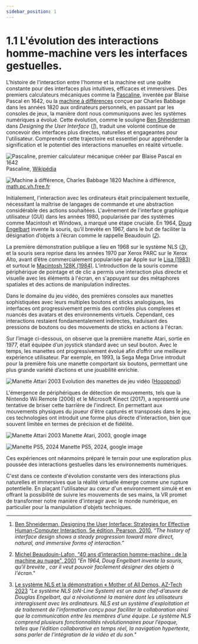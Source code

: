 ```yaml
---
sidebar_position: 1
---
```


# 1.1 L'évolution des interactions homme-machine vers les interfaces gestuelles.

L'histoire de l'interaction entre l'homme et la machine est une quête constante pour des interfaces plus intuitives, efficaces et immersives. Des premiers calculateurs mécaniques comme la [Pascaline](https://aconit.inria.fr/omeka/exhibits/show/histoire-machines/prehistoire/pascaline.html), inventée par Blaise Pascal en 1642, ou la [machine à différences](http://math.pc.vh.free.fr/divers/machines/babbage.htm) conçue par Charles Babbage dans les années 1820 aux ordinateurs personnels, en passant par les consoles de jeux, la manière dont nous communiquons avec les systèmes numériques a évolué.
Cette évolution, comme le souligne [Ben Shneiderman](https://itif.org/person/ben-shneiderman/) dans _Designing the User Interface_ (*[1](http://seu1.org/files/level5/IT201/Book%20-%20Ben%20Shneiderman-Designing%20the%20User%20Interface-4th%20Edition.pdf)*), traduit une volonté continue de concevoir des interfaces plus directes, naturelles et engageantes pour l'utilisateur. Comprendre cette trajectoire est essentiel pour appréhender la signification et le potentiel des interactions manuelles en réalité virtuelle.

![Pascaline, premier calculateur mécanique crééer par Blaise Pascal en 1642](./pascaline.jpg) Pascaline, [Wikipédia](https://mvtgesteiximaker.netlify.app/)

![Machine à différence, Charles Babbage 1820 ](./machinediff.png) Machine à différence, [math.pc.vh.free.fr](http://math.pc.vh.free.fr/divers/machines/babbage.htm)



Initialement, l'interaction avec les ordinateurs était principalement textuelle, nécessitant la maîtrise de langages de commande et une abstraction considérable des actions souhaitées. L'avènement de l'interface graphique utilisateur (GUI) dans les années 1980, popularisée par des systèmes comme Macintosh et Windows, a marqué une étape cruciale.
En 1964, [Doug Engelbart](https://interstices.info/douglas-engelbart-inventeur-et-visionnaire/) invente la souris, qu’il brevète en 1967, dans le but de faciliter la désignation d’objets à l’écran comme le rappelle Beaudouin (*[2](https://www.lri.fr/~mbl/ASTI2001/40ansIHM-papier.pdf)*). 

La première démonstration publique a lieu en 1968 sur le système NLS (*[3](https://captaintech.fr/douglas-engelbart-revolution-informatique/)*), et la souris sera reprise dans les années 1970 par Xerox PARC sur le Xerox Alto, avant d’être commercialement popularisée par Apple sur le [Lisa (1983)](https://www.aventure-apple.com/lisa/) et surtout le [Macintosh 128K (1984)](https://edu-html.ac-versailles.fr/lyc-rabelais-meudon/CarolineMarionMachines/MacIntosh.html).
L’introduction de la souris comme périphérique de pointage et de clic a permis une interaction plus directe et visuelle avec les éléments à l'écran, en s'appuyant sur des métaphores spatiales et des actions de manipulation indirectes.



Dans le domaine du jeu vidéo, des premières consoles aux manettes sophistiquées avec leurs multiples boutons et sticks analogiques, les interfaces ont progressivement permis des contrôles plus complexes et nuancés des avatars et des environnements virtuels. Cependant, ces interactions restaient fondamentalement indirectes, traduisant des pressions de boutons ou des mouvements de sticks en actions à l'écran. 

Sur l’image ci-dessous, on observe que la première manette Atari, sortie en 1977, était équipée d’un joystick standard avec un seul bouton. Avec le temps, les manettes ont progressivement évolué afin d’offrir une meilleure expérience utilisateur. Par exemple, en 1993, la Sega Mega Drive introduit pour la première fois une manette comportant six boutons, permettant une plus grande variété d’actions et une jouabilité enrichie.

![Manette Attari 2003](./controlleur.jpg) Evolution des manettes de jeu vidéo ([Hooopnod](https://hoopnod.com/evolution-manette-gamepad-jeux-video-histoire/))

L'émergence de périphériques de détection de mouvements, tels que la Nintendo Wii Remote (2006) et le Microsoft Kinect (2017), a représenté une tentative de briser cette barrière de l'indirect. En permettant aux mouvements physiques du joueur d'être capturés et transposés dans le jeu, ces technologies ont introduit une forme plus directe d'interaction, bien que souvent limitée en termes de précision et de fidélité.


![Manette Attari 2003](./manneteattari.png) Manette Atari, 2003, google image

![Manette PS5, 2024](./manetteps5.png) Manette PS5, 2024, google image 


Ces expériences ont néanmoins préparé le terrain pour une exploration plus poussée des interactions gestuelles dans les environnements numériques.

C'est dans ce contexte d'évolution constante vers des interactions plus naturelles et immersives que la réalité virtuelle émerge comme une rupture potentielle. En plaçant l'utilisateur au cœur d'un environnement simulé et en offrant la possibilité de suivre les mouvements de ses mains, la VR promet de transformer notre manière d'interagir avec le monde numérique, en particulier pour la manipulation d'objets techniques.


-------------------------------------------------------------------------------------------------------------------------------

1. [Ben Shneiderman, Designing the User Interface: Strategies for Effective Human-Computer Interaction, 5e édition, Pearson, 2010.](http://seu1.org/files/level5/IT201/Book%20-%20Ben%20Shneiderman-Designing%20the%20User%20Interface-4th%20Edition.pdf) _“The history of interface design shows a steady progression toward more direct, natural, and immersive forms of interaction.”_

2. [Michel Beaudouin-Lafon, “40 ans d’interaction homme-machine : de la machine au nuage”, 2001](https://www.lri.fr/~mbl/ASTI2001/40ansIHM-papier.pdf)
_"En 1964, Doug Engelbart invente la souris, qu'il brevète , car il veut pouvoir facilement désigner des objets à l'écran."_

3. [Le système NLS et la démonstration « Mother of All Demos, AZ-Tech 2023](https://captaintech.fr/douglas-engelbart-revolution-informatique/)
_"Le système NLS (oN-Line System) est un autre chef-d’œuvre de Douglas Engelbart, qui a révolutionné la manière dont les utilisateurs interagissent avec les ordinateurs. NLS est un système d’exploitation et de traitement de l’information conçu pour faciliter la collaboration ainsi que la communication entre les membres d’une équipe. Le système NLS comprend plusieurs fonctionnalités révolutionnaires pour l’époque, telles que l’édition collaborative en temps réel, la navigation hypertexte, sans parler de l’intégration de la vidéo et du son."_